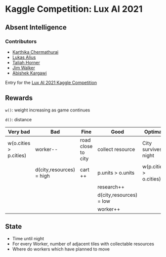 # Kaggle Competition: Lux AI 2021
## Absent Intelligence

### Contributors
- [Karthika Chermathurai]()
- [Lukas Alius]()
- [Taliah Horner](linkedin.com/in/taliahhorner)
- [Jim Walker](https://www.linkedin.com/in/thejimwalker)
- [Abishek Kargawi]()

Entry for the [Lux AI 2021 Kaggle Competition](https://www.kaggle.com/c/lux-ai-2021/)

## Rewards

`w()`: weight increasing as game continues

`d()`: distance

|Very bad                    | Bad  |Fine   |Good   |Optimal   |
|---|---|---|---|---|
|w(o.cities > p.cities)  | worker--                  |road close to city   |collect resource   |City survives night   |
|                        | d(city,resources) = high  | cart ++             |  p.units > o.units | w(p.cities > o.cities)   |
|                        |                           |                     |  research++   | |
|                        |                           |                     |  d(city,resources) = low   | |
|                        |                           |                     |  worker++   | |

## State

- Time until night
- For every Worker, number of adjacent tiles with collectable resources
- Where do workers which have planned to move
